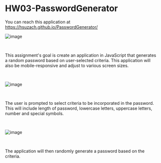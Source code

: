 # HW03-PasswordGenerator

You can reach this application at https://hsuzach.github.io/PasswordGenerator/

![image](https://user-images.githubusercontent.com/30445082/155227838-4ff4a9a0-d5ef-4102-a944-08231bef6811.png)

<br>

This assignment's goal is create an application in JavaScript that generates a random password based on user-selected criteria. 
This application will also be mobile-responsive and adjust to various screen sizes. 

<br>

![image](https://user-images.githubusercontent.com/30445082/155227895-be7c917d-ea7d-4446-bcaf-dea962cc0b34.png)

<br>

The user is prompted to select criteria to be incorporated in the password. This will include length of password, lowercase letters, uppercase letters, number and special symbols. 

<br>

![image](https://user-images.githubusercontent.com/30445082/155227974-3bacc926-fc1c-4387-a019-2f3b70737e02.png)

<br>

The application will then randomly generate a password based on the criteria.
